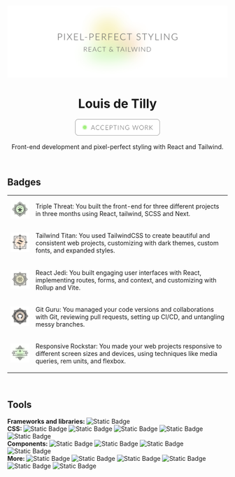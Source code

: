 <div align="center">
  <a target="_blank" href="https://www.linkedin.com/in/louisdetilly/">
    <img alt="pixel-perfct styling, react and tailwind" src="https://github.com/louisdtb/louisdtb/blob/main/public/github-cover.png">
  </a>
  <h1>Louis de Tilly</h1>

  <a target="_blank" href="https://www.linkedin.com/in/louisdetilly/">
  <img alt="pixel-perfct styling, react and tailwind" src="https://github.com/louisdtb/louisdtb/blob/main/public/github-button.png" width="194px">
  </a>
    
  <p>Front-end development and pixel-perfect styling with React and Tailwind.</p> 
  </br>
</div>

<h2>Badges</h2>
<table>
  <tr>
    <td><img width="124px" alt="achievement badge with three stars" src="https://github.com/louisdtb/louisdtb/blob/main/public/achievement_triple-threat.png"></td>  
    <td><p>Triple Threat: You built the front-end for three different projects in three months using React, tailwind, SCSS and Next.</p></td>  
  </tr>
  <tr>
    <td><img width="124px" alt="tailwind logo achievement badge" src="https://github.com/louisdtb/louisdtb/blob/main/public/achievement_tailwind-titan.png"></td>  
    <td><p>Tailwind Titan: You used TailwindCSS to create beautiful and consistent web projects, customizing with dark themes, custom fonts, and expanded styles. </p></td> 
  </tr>
  <tr>
    <td><img width="124px" alt="react logo achievement badge" src="https://github.com/louisdtb/louisdtb/blob/main/public/achievement_react-jedi.png"></td>
    <td><p>React Jedi: You built engaging user interfaces with React, implementing routes, forms, and context, and customizing with Rollup and Vite.</p></td>
  </tr>
  <tr>
    <td><img width="124px" alt="github logo achievement badge" src="https://github.com/louisdtb/louisdtb/blob/main/public/achievement_git-guru.png"></td>
    <td><p>Git Guru: You managed your code versions and collaborations with Git, reviewing pull requests, setting up CI/CD, and untangling messy branches.</p></td>
  </tr>
  <tr>
    <td><img width="124px" alt="responsive achievement badge" src="https://github.com/louisdtb/louisdtb/blob/main/public/achievement_responsive-rockstar.png"></td>
    <td><p>Responsive Rockstar: You made your web projects responsive to different screen sizes and devices, using techniques like media queries, rem units, and flexbox.</p></td>
  </tr>
</table>
</br>

<h2>Tools</h2>
<div><strong>Frameworks and libraries: </strong> 
  <img alt="Static Badge" src="https://img.shields.io/badge/React-%2361DAFB?logo=react&logoColor=black">
</div>
<div><strong>CSS: </strong> 
  <img alt="Static Badge" src="https://img.shields.io/badge/TailwindCSS-%2306B6D4?logo=tailwindcss&logoColor=white">
  <img alt="Static Badge" src="https://img.shields.io/badge/BEM-%23161B22?logo=bem&logoColor=white">
  <img alt="Static Badge" src="https://img.shields.io/badge/SCSS-%23CC6699?logo=sass&logoColor=white">
  <img alt="Static Badge" src="https://img.shields.io/badge/Client_first-%23161B22">
  <img alt="Static Badge" src="https://img.shields.io/badge/Bootstrap-%237952B3?logo=bootstrap&logoColor=white">
</div>
<div><strong>Components: </strong>
  <img alt="Static Badge" src="https://img.shields.io/badge/Chakra_UI-%23319795?logo=chakraui&logoColor=white">
  <img alt="Static Badge" src="https://img.shields.io/badge/Bootstrap_components-%237952B3?logo=bootstrap&logoColor=white">
  <img alt="Static Badge" src="https://img.shields.io/badge/Tailwind_components-%2306B6D4?logo=tailwindcss&logoColor=white">
  <img alt="Static Badge" src="https://img.shields.io/badge/Mantine-%23339AF0?logo=mantine&logoColor=white">
</div>
<div><strong>More: </strong>
  <img alt="Static Badge" src="https://img.shields.io/badge/Typescript-%233178C6?logo=typescript&logoColor=white">
  <img alt="Static Badge" src="https://img.shields.io/badge/GSAP-%2388CE02?logo=greensock&logoColor=white">
  <img alt="Static Badge" src="https://img.shields.io/badge/Formik-%232463EB?logoColor=white">
  <img alt="Static Badge" src="https://img.shields.io/badge/Rollup-%23EC4A3F?logo=rollupdotjs&logoColor=white">
  <img alt="Static Badge" src="https://img.shields.io/badge/Storybook-%23FF4785?logo=storybook&logoColor=white">
  <img alt="Static Badge" src="https://img.shields.io/badge/Redux-%23764ABC?logo=redux&logoColor=white">
</div>
